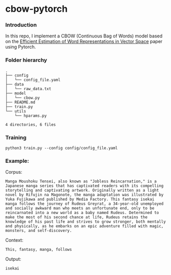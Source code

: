 # cbow-pytorch 

### Introduction
In this repo, I implement a CBOW (Continuous Bag of Words) model based on the [Efficient Estimation of Word Representations in Vector Space](https://arxiv.org/abs/1301.3781) paper using Pytorch.

### Folder hierarchy
```
.
├── config
│   └── config_file.yaml
├── data
│   └── raw_data.txt
├── model
│   └── cbow.py
├── README.md
├── train.py
└── utils
    └── hparams.py

4 directories, 6 files
```

### Training
```
python3 train.py --config config/config_file.yaml
```

### Example: 
Corpus:
```
Manga Moushoku Tensei, also known as "Jobless Reincarnation," is a Japanese manga series that has captivated readers with its compelling storytelling and captivating artwork. Originally written as a light novel by Rifujin na Magonote, the manga adaptation was illustrated by Yuka Fujikawa and published by Media Factory. This fantasy isekai manga follows the journey of Rudeus Greyrat, a 34-year-old unemployed and socially awkward man who meets an unfortunate end, only to be reincarnated into a new world as a baby named Rudeus. Determined to make the most of his second chance at life, Rudeus retains the knowledge of his past life and strives to grow stronger, both mentally and physically, as he embarks on an epic adventure filled with magic, monsters, and self-discovery.
```
Context: 
```
This, fantasy, manga, follows
```
Output:
```
isekai
```